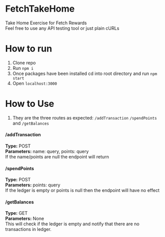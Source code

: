 # FetchTakeHome
Take Home Exercise for Fetch Rewards  
Feel free to use any API testing tool or just plain cURLs

# How to run
1. Clone repo
2. Run `npm i`
3. Once packages have been installed cd into root directory and run `npm start` 
4. Open `localhost:3000`

# How to Use
1. They are the three routes as expected: `/addTransaction` `/spendPoints` and `/getBalances`  

#### /addTransaction
**Type:** POST  
**Parameters:** name: query, points: query  
If the name/points are null the endpoint will return 

#### /spendPoints  
**Type:** POST  
**Parameters:** points: query  
If the ledger is empty or points is null then the endpoint will have no effect  

#### /getBalances  
**Type:** GET  
**Parameters:** None  
This will check if the ledger is empty and notify that there are no transactions in ledger.  

